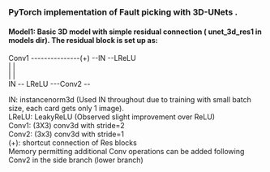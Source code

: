 ###  PyTorch implementation of Fault picking with 3D-UNets .


#### Model1: Basic 3D model with simple residual connection ( unet_3d_res1 in models dir). The residual block is set up as:

Conv1 ---------------(+) --IN --LReLU  
|			|  
|			|   
IN -- LReLU ---Conv2 --      

IN: instancenorm3d (Used IN throughout due to training with small batch size, each card gets only 1 image).  
LReLU: LeakyReLU  (Observed slight improvement over ReLU)  
Conv1: (3X3) conv3d with  stride=2  
Conv2: (3x3) conv3d with stride=1  
(+): shortcut connection of Res blocks  
Memory permitting additional Conv operations can be added following Conv2 in the side branch (lower branch)  
